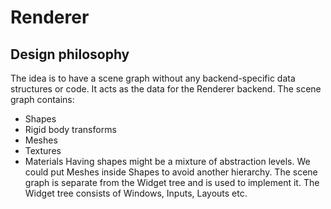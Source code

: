 # Renderer

## Design philosophy

The idea is to have a scene graph without any backend-specific data structures or code.
It acts as the data for the Renderer backend.
The scene graph contains:
* Shapes
* Rigid body transforms
* Meshes
* Textures
* Materials
Having shapes might be a mixture of abstraction levels.
We could put Meshes inside Shapes to avoid another hierarchy.
The scene graph is separate from the Widget tree and is used to implement it.
The Widget tree consists of Windows, Inputs, Layouts etc.
